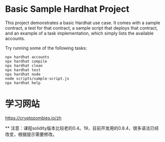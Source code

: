 # Basic Sample Hardhat Project

This project demonstrates a basic Hardhat use case. It comes with a sample contract, a test for that contract, a sample script that deploys that contract, and an example of a task implementation, which simply lists the available accounts.

Try running some of the following tasks:

```shell
npx hardhat accounts
npx hardhat compile
npx hardhat clean
npx hardhat test
npx hardhat node
node scripts/sample-script.js
npx hardhat help
```

# 学习网站
https://cryptozombies.io/zh

** 注意：课程solidity版本比较老的0.4。19，目前开发用的0.8.4，很多语法已经改变，根据提示需要修改。

